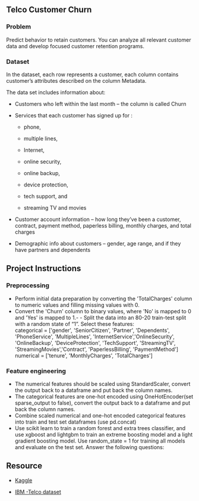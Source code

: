 ## Telco Customer Churn

### Problem

Predict behavior to retain customers. You can analyze all relevant customer data
and develop focused customer retention programs.

### Dataset

In the dataset, each row represents a customer, each column contains customer’s
attributes described on the column Metadata.

The data set includes information about:

- Customers who left within the last month – the column is called Churn

- Services that each customer has signed up for :

  - phone,

  - multiple lines,

  - Internet,

  - online security,

  - online backup,

  - device protection,

  - tech support, and

  - streaming TV and movies

- Customer account information – how long they’ve been a customer, contract,
  payment method, paperless billing, monthly charges, and total charges

- Demographic info about customers – gender, age range, and if they have
  partners and dependents

## Project Instructions

### Preprocessing

- Perform initial data preparation by converting the 'TotalCharges' column to
  numeric values and filling missing values with 0.
- Convert the 'Churn' column to binary values, where 'No' is mapped to 0 and
  'Yes' is mapped to 1.- - Split the data into an 80-20 train-test split with a
  random state of “1”. Select these features:  
  categorical = ['gender', 'SeniorCitizen', 'Partner', 'Dependents',
  'PhoneService', 'MultipleLines', 'InternetService','OnlineSecurity',
  'OnlineBackup', 'DeviceProtection', 'TechSupport', 'StreamingTV',
  'StreamingMovies','Contract', 'PaperlessBilling', 'PaymentMethod'] numerical =
  ['tenure', 'MonthlyCharges', 'TotalCharges']

### Feature engineering

- The numerical features should be scaled using StandardScaler, convert the
  output back to a dataframe and put back the column names.
- The categorical features are one-hot encoded using OneHotEncoder(set
  sparse_output to false), convert the output back to a dataframe and put back
  the column names.
- Combine scaled numerical and one-hot encoded categorical features into train
  and test set dataframes (use pd.concat)
- Use scikit learn to train a random forest and extra trees classifier, and use
  xgboost and lightgbm to train an extreme boosting model and a light gradient
  boosting model. Use random_state = 1 for training all models and evaluate on
  the test set. Answer the following questions:

## Resource

- [Kaggle](https://www.kaggle.com/datasets/blastchar/telco-customer-churn/data)

- [IBM -Telco dataset](https://community.ibm.com/community/user/businessanalytics/blogs/steven-macko/2019/07/11/telco-customer-churn-1113)
